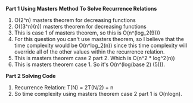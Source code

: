 **Part 1 Using Masters Method To Solve Recurrence Relations**
1. O(2^n) masters theorem for decreasing functions
2. O((3^n)(n)) masters theorem for decreasing functions
3. This is case 1 of masters theorem, so this is O(n^(log_2(9)))
4. For this question you can't use masters theorem, so I believe that the time complexity would be O(n^log_2(n)) since this time complexity will override all of the other values within the recurrence relation.
5. This is masters theorem case 2 part 2. Which is O(n^2 * log^2(n))
6. This is masters theorem case 1. So it's O(n^(log(base 2) (5))).

**Part 2 Solving Code**
1. Recurrence Relation: T(N) = 2T(N/2) + n
2. So time complexity using masters theorem case 2 part 1 is O(nlogn).
